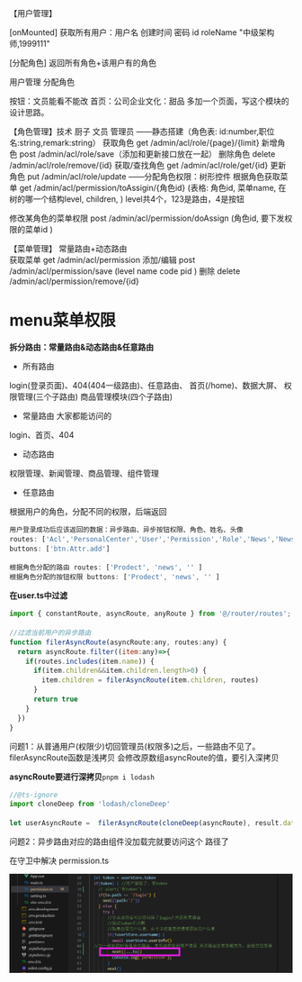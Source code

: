 【用户管理】

[onMounted]  获取所有用户：用户名 创建时间 密码 id  roleName  "中级架构师,1999111"

[分配角色] 返回所有角色+该用户有的角色

用户管理
分配角色

按钮：文员能看不能改
首页：公司企业文化：甜品
多加一个页面，写这个模块的设计思路。

【角色管理】技术 厨子 文员 管理员
——静态搭建（角色表:  id:number,职位名:string,remark:string）
获取角色  get  /admin/acl/role/{page}/{limit}
新增角色          post /admin/acl/role/save（添加和更新接口放在一起）
删除角色       delete /admin/acl/role/remove/{id}
获取/查找角色          get  /admin/acl/role/get/{id}
更新角色          put  /admin/acl/role/update
——分配角色权限：树形控件
根据角色获取菜单  get /admin/acl/permission/toAssigin/{角色id}
(表格:  角色id, 菜单name, 在树的哪一个结构level, children, )
level共4个，123是路由，4是按钮

修改某角色的菜单权限 post /admin/acl/permission/doAssign (角色id, 要下发权限的菜单id )

【菜单管理】
常量路由+动态路由  
获取菜单 get /admin/acl/permission 
添加/编辑  post /admin/acl/permission/save (level name code pid )
删除 delete /admin/acl/permission/remove/{id}





# menu菜单权限

**拆分路由：常量路由&动态路由&任意路由**

- 所有路由

login(登录页面)、404(404一级路由)、任意路由、
首页(/home)、数据大屏、
权限管理(三个子路由)
商品管理模块(四个子路由)

- 常量路由 大家都能访问的

login、首页、404

- 动态路由

权限管理、新闻管理、商品管理、组件管理

- 任意路由

根据用户的角色，分配不同的权限，后端返回

```javascript
用户登录成功后应该返回的数据：异步路由、异步按钮权限、角色、姓名、头像
routes: ['Acl','PersonalCenter','User','Permission','Role','News','NewsAdd','NewsEdit','Vcomponent','Vform','Vicon','Vlist','Vtable'] //对应路由name
buttons: ['btn.Attr.add']

根据角色分配的路由 routes: ['Prodect', 'news', '' ]
根据角色分配的按钮权限 buttons: ['Prodect', 'news', '' ]
```



**在user.ts中过滤**

```javascript
import { constantRoute, asyncRoute, anyRoute } from '@/router/routes';

//过滤当前用户的异步路由
function filerAsyncRoute(asyncRoute:any, routes:any) {
  return asyncRoute.filter((item:any)=>{
    if(routes.includes(item.name)) {
      if(item.children&&item.children.length>0) {
        item.children = filerAsyncRoute(item.children, routes)
      }
      return true
    }
  })
}
```

问题1：从普通用户(权限少)切回管理员(权限多)之后，一些路由不见了。filerAsyncRoute函数是浅拷贝 会修改原数组asyncRoute的值，要引入深拷贝



**asyncRoute要进行深拷贝**`pnpm i lodash`

```javascript
//@ts-ignore
import cloneDeep from 'lodash/cloneDeep'

let userAsyncRoute =  filerAsyncRoute(cloneDeep(asyncRoute), result.data.routes)
```



问题2：异步路由对应的路由组件没加载完就要访问这个 路径了

在守卫中解决 permission.ts

![image-20240819230456210](img/image-20240819230456210.png)